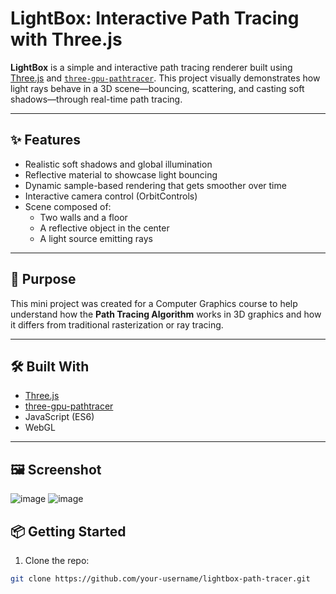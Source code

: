 # LightBox: Interactive Path Tracing with Three.js

**LightBox** is a simple and interactive path tracing renderer built using [Three.js](https://threejs.org/) and [`three-gpu-pathtracer`](https://github.com/gkjohnson/three-gpu-pathtracer). This project visually demonstrates how light rays behave in a 3D scene—bouncing, scattering, and casting soft shadows—through real-time path tracing.

---

## ✨ Features

- Realistic soft shadows and global illumination
- Reflective material to showcase light bouncing
- Dynamic sample-based rendering that gets smoother over time
- Interactive camera control (OrbitControls)
- Scene composed of:
  - Two walls and a floor
  - A reflective object in the center
  - A light source emitting rays

---

## 🎯 Purpose

This mini project was created for a Computer Graphics course to help understand how the **Path Tracing Algorithm** works in 3D graphics and how it differs from traditional rasterization or ray tracing.

---

## 🛠️ Built With

- [Three.js](https://threejs.org/)
- [three-gpu-pathtracer](https://github.com/gkjohnson/three-gpu-pathtracer)
- JavaScript (ES6)
- WebGL

---

## 🖼️ Screenshot

![image](https://github.com/user-attachments/assets/ea5deed3-7cdd-4a4a-9a74-e564a294b095)
![image](https://github.com/user-attachments/assets/bce5f8fd-0697-4024-9235-fb156e887bd1)


## 📦 Getting Started

1. Clone the repo:

```bash
git clone https://github.com/your-username/lightbox-path-tracer.git
